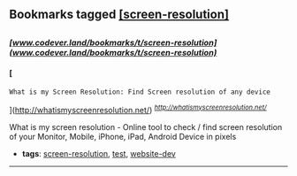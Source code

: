 ## Bookmarks tagged [[screen-resolution]](https://www.codever.land/search?q=[screen-resolution])

_<sup><sup>[www.codever.land/bookmarks/t/screen-resolution](www.codever.land/bookmarks/t/screen-resolution)</sup></sup>_
---
#### [
	What is my Screen Resolution: Find Screen resolution of any device
](http://whatismyscreenresolution.net/)
_<sup>http://whatismyscreenresolution.net/</sup>_

What is my screen resolution - Online tool to check / find screen resolution of your Monitor, Mobile, iPhone, iPad, Android Device in pixels
* **tags**: [screen-resolution](../tagged/screen-resolution.md), [test](../tagged/test.md), [website-dev](../tagged/website-dev.md)
---
